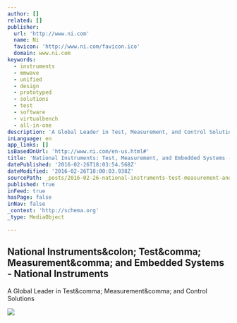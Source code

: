 ```yaml
---
author: []
related: []
publisher:
  url: 'http://www.ni.com'
  name: Ni
  favicon: 'http://www.ni.com/favicon.ico'
  domain: www.ni.com
keywords:
  - instruments
  - mmwave
  - unified
  - design
  - prototyped
  - solutions
  - test
  - software
  - virtualbench
  - all-in-one
description: 'A Global Leader in Test, Measurement, and Control Solutions'
inLanguage: en
app_links: []
isBasedOnUrl: 'http://www.ni.com/en-us.html#'
title: 'National Instruments: Test, Measurement, and Embedded Systems - National Instruments'
datePublished: '2016-02-26T18:03:54.568Z'
dateModified: '2016-02-26T18:00:03.938Z'
sourcePath: _posts/2016-02-26-national-instruments-test-measurement-and-embedded-system.md
published: true
inFeed: true
hasPage: false
inNav: false
_context: 'http://schema.org'
_type: MediaObject

---
```

<article style=""><h1>National Instruments&amp;colon; Test&amp;comma; Measurement&amp;comma; and Embedded Systems - National Instruments</h1><p>A Global Leader in Test&amp;comma; Measurement&amp;comma; and Control Solutions</p><img src="http://s7d5.scene7.com/is/image/ni/18148%205g%20rail%20xxxlarge%20Final%20large%20format_leadspace?$niHotspotHero$" /></article>